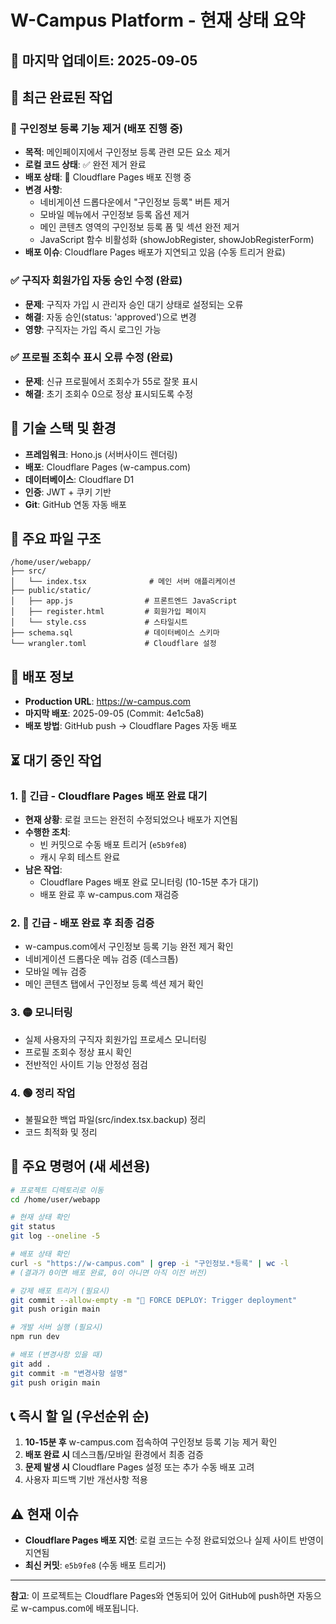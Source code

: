 # W-Campus Platform - 현재 상태 요약

## 📅 마지막 업데이트: 2025-09-05

## 🎯 최근 완료된 작업

### 🔄 구인정보 등록 기능 제거 (배포 진행 중)
- **목적**: 메인페이지에서 구인정보 등록 관련 모든 요소 제거
- **로컬 코드 상태**: ✅ 완전 제거 완료
- **배포 상태**: 🔄 Cloudflare Pages 배포 진행 중
- **변경 사항**:
  - 네비게이션 드롭다운에서 "구인정보 등록" 버튼 제거
  - 모바일 메뉴에서 구인정보 등록 옵션 제거
  - 메인 콘텐츠 영역의 구인정보 등록 폼 및 섹션 완전 제거
  - JavaScript 함수 비활성화 (showJobRegister, showJobRegisterForm)
- **배포 이슈**: Cloudflare Pages 배포가 지연되고 있음 (수동 트리거 완료)

### ✅ 구직자 회원가입 자동 승인 수정 (완료)
- **문제**: 구직자 가입 시 관리자 승인 대기 상태로 설정되는 오류
- **해결**: 자동 승인(status: 'approved')으로 변경
- **영향**: 구직자는 가입 즉시 로그인 가능

### ✅ 프로필 조회수 표시 오류 수정 (완료)
- **문제**: 신규 프로필에서 조회수가 55로 잘못 표시
- **해결**: 초기 조회수 0으로 정상 표시되도록 수정

## 🔧 기술 스택 및 환경
- **프레임워크**: Hono.js (서버사이드 렌더링)
- **배포**: Cloudflare Pages (w-campus.com)
- **데이터베이스**: Cloudflare D1
- **인증**: JWT + 쿠키 기반
- **Git**: GitHub 연동 자동 배포

## 📂 주요 파일 구조
```
/home/user/webapp/
├── src/
│   └── index.tsx              # 메인 서버 애플리케이션
├── public/static/
│   ├── app.js                # 프론트엔드 JavaScript
│   ├── register.html         # 회원가입 페이지
│   └── style.css             # 스타일시트
├── schema.sql                # 데이터베이스 스키마
└── wrangler.toml             # Cloudflare 설정
```

## 🚀 배포 정보
- **Production URL**: https://w-campus.com
- **마지막 배포**: 2025-09-05 (Commit: 4e1c5a8)
- **배포 방법**: GitHub push → Cloudflare Pages 자동 배포

## ⏳ 대기 중인 작업

### 1. 🔄 긴급 - Cloudflare Pages 배포 완료 대기
- **현재 상황**: 로컬 코드는 완전히 수정되었으나 배포가 지연됨
- **수행한 조치**: 
  - 빈 커밋으로 수동 배포 트리거 (`e5b9fe8`)
  - 캐시 우회 테스트 완료
- **남은 작업**: 
  - Cloudflare Pages 배포 완료 모니터링 (10-15분 추가 대기)
  - 배포 완료 후 w-campus.com 재검증

### 2. 🔴 긴급 - 배포 완료 후 최종 검증
- w-campus.com에서 구인정보 등록 기능 완전 제거 확인
- 네비게이션 드롭다운 메뉴 검증 (데스크톱)
- 모바일 메뉴 검증
- 메인 콘텐츠 탭에서 구인정보 등록 섹션 제거 확인

### 3. 🟡 모니터링
- 실제 사용자의 구직자 회원가입 프로세스 모니터링
- 프로필 조회수 정상 표시 확인
- 전반적인 사이트 기능 안정성 점검

### 4. 🟢 정리 작업
- 불필요한 백업 파일(src/index.tsx.backup) 정리
- 코드 최적화 및 정리

## 🔗 주요 명령어 (새 세션용)
```bash
# 프로젝트 디렉토리로 이동
cd /home/user/webapp

# 현재 상태 확인
git status
git log --oneline -5

# 배포 상태 확인
curl -s "https://w-campus.com" | grep -i "구인정보.*등록" | wc -l
# (결과가 0이면 배포 완료, 0이 아니면 아직 이전 버전)

# 강제 배포 트리거 (필요시)
git commit --allow-empty -m "🚀 FORCE DEPLOY: Trigger deployment"
git push origin main

# 개발 서버 실행 (필요시)
npm run dev

# 배포 (변경사항 있을 때)
git add .
git commit -m "변경사항 설명"
git push origin main
```

## 📞 즉시 할 일 (우선순위 순)
1. **10-15분 후** w-campus.com 접속하여 구인정보 등록 기능 제거 확인
2. **배포 완료 시** 데스크톱/모바일 환경에서 최종 검증
3. **문제 발생 시** Cloudflare Pages 설정 또는 추가 수동 배포 고려
4. 사용자 피드백 기반 개선사항 적용

## ⚠️ 현재 이슈
- **Cloudflare Pages 배포 지연**: 로컬 코드는 수정 완료되었으나 실제 사이트 반영이 지연됨
- **최신 커밋**: `e5b9fe8` (수동 배포 트리거)

---
**참고**: 이 프로젝트는 Cloudflare Pages와 연동되어 있어 GitHub에 push하면 자동으로 w-campus.com에 배포됩니다.
